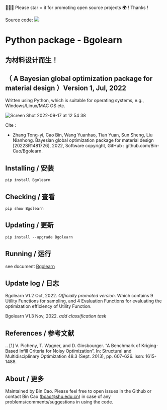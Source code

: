 🤝🤝🤝 Please star ⭐️ it for promoting open source projects 🌍 ! Thanks !

Source code: [![](https://img.shields.io/badge/PyPI-caobin-blue)](https://pypi.org/project/Bgolearn/)
# Python package - Bgolearn 

## 为材料设计而生！
## （ A Bayesian global optimization package for material design ）Version 1, Jul, 2022

Written using Python, which is suitable for operating systems, e.g., Windows/Linux/MAC OS etc.

![Screen Shot 2022-09-17 at 12 54 38](https://user-images.githubusercontent.com/86995074/190841124-bed27a60-4ec4-43c7-affd-37767408663b.png)


Cite : 
+ Zhang Tong-yi, Cao Bin, Wang Yuanhao, Tian Yuan, Sun Sheng, Liu Nianhong. Bayesian global optimization package for material design [2022SR1481726], 2022, Software copyright, GitHub : github.com/Bin-Cao/Bgolearn.

## Installing / 安装
    pip install Bgolearn 
    
## Checking / 查看
    pip show Bgolearn 
    
## Updating / 更新
    pip install --upgrade Bgolearn

## Running / 运行
see document [Bgolearn](https://bgolearn.netlify.app)
     
## Update log / 日志
Bgolearn V1.2 Oct, 2022. *Officially promoted version*. Which contains 9 Utility Functions for sampling, and 4 Evaluation Functions for evaluating the optimization efficiency of Utility Function.

Bgolearn V1.3 Nov, 2022. *add classification task*


## References / 参考文献

.. [1] V. Picheny, T. Wagner, and D. Ginsbourger. “A Benchmark of Kriging-Based Infill Criteria for Noisy Optimization”. In: Structural and Multidisciplinary Optimization 48.3 (Sept. 2013), pp. 607–626. issn: 1615-1488.

## About / 更多
Maintained by Bin Cao. Please feel free to open issues in the Github or contact Bin Cao
(bcao@shu.edu.cn) in case of any problems/comments/suggestions in using the code. 

